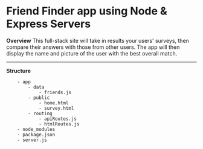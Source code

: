 # Friend Finder app using Node & Express Servers #
**Overview**
This full-stack site will take in results your users' surveys, then compare their answers with those from other users. The app will then display the name and picture of the user with the best overall match.
- - - -
**Structure**
```friend_finder
 	- app
 		- data
 			- friends.js
 		- public
 			- home.html
 			- survey.html
 		- routing
 			- apiRoutes.js
 			- htmlRoutes.js
 	- node_modules
 	- package.json
 	- server.js
```
